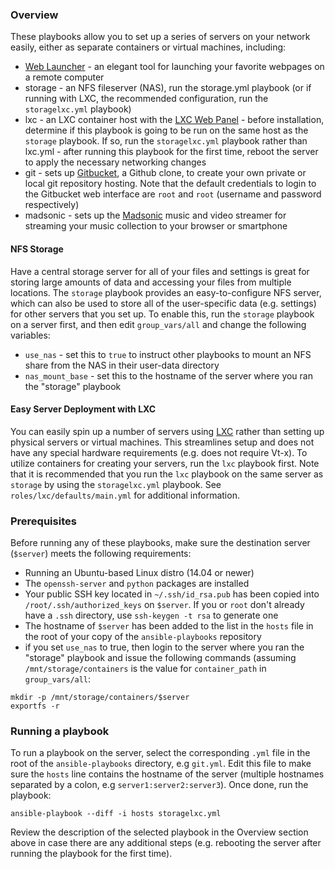 ### Overview
These playbooks allow you to set up a series of servers on your network easily,
either as separate containers or virtual machines, including:

-    [Web Launcher](http://avidandrew.com/pages/weblauncher.html) - an elegant tool for launching your favorite webpages on a remote computer
-    storage - an NFS fileserver (NAS), run the storage.yml playbook (or if running with LXC, the recommended configuration, run the `storagelxc.yml` playbook)
-    lxc - an LXC container host with the [LXC Web Panel](https://github.com/claudyus/LXC-Web-Panel)
    -    before installation, determine if this playbook is going to be run on the same host as the `storage` playbook. If so, run the `storagelxc.yml` playbook
         rather than lxc.yml
    -    after running this playbook for the first time, reboot the server to apply the necessary networking changes
-    git - sets up [Gitbucket](https://takezoe.github.io/gitbucket/), a Github clone, to create your own private or local git repository hosting. Note that the default credentials to login to the Gitbucket web interface are `root` and `root` (username and password respectively)
-    madsonic - sets up the [Madsonic](http://www.madsonic.org/) music and video streamer for streaming your music collection to your browser or smartphone

#### NFS Storage

Have a central storage server for all of your files and settings is great for storing large amounts of data and accessing your files from multiple locations. The `storage` playbook provides an easy-to-configure NFS server, which can also be used to store all of the user-specific data (e.g. settings) for other servers that you set up. To enable this, run the `storage` playbook on a server first, and then edit `group_vars/all` and change the following variables:

-    `use_nas` - set this to `true` to instruct other playbooks to mount an NFS share from the NAS in their user-data directory
-    `nas_mount_base` - set this to the hostname of the server where you ran the "storage" playbook

#### Easy Server Deployment with LXC

You can easily spin up a number of servers using [LXC](https://linuxcontainers.org/lxc/introduction/) rather than setting up physical servers or virtual machines. This streamlines setup and does not have any special hardware requirements (e.g. does not require Vt-x). To utilize containers for creating your servers, run the `lxc` playbook first. Note that it is recommended that you run the `lxc` playbook on the same server as `storage` by using the `storagelxc.yml` playbook. See `roles/lxc/defaults/main.yml` for additional information.

### Prerequisites

Before running any of these playbooks, make sure the destination server (`$server`) meets the following requirements:

-    Running an Ubuntu-based Linux distro (14.04 or newer)
-    The `openssh-server` and `python` packages are installed
-    Your public SSH key located in `~/.ssh/id_rsa.pub` has been copied into `/root/.ssh/authorized_keys` on `$server`. If you or `root` don't already have a `.ssh` directory, use `ssh-keygen -t rsa` to generate one
-    The hostname of `$server` has been added to the list in the `hosts` file in the root of your copy of the `ansible-playbooks` repository
-    if you set `use_nas` to true, then login to the server where you ran the "storage" playbook and issue the following commands (assuming `/mnt/storage/containers` is the value for `container_path` in `group_vars/all`:

````
mkdir -p /mnt/storage/containers/$server
exportfs -r
````

### Running a playbook

To run a playbook on the server, select the corresponding `.yml` file in the root of the `ansible-playbooks` directory, e.g `git.yml`. Edit this file to make sure the `hosts` line contains the hostname of the server (multiple hostnames separated by a colon, e.g `server1:server2:server3`). Once done, run the playbook:

````
ansible-playbook --diff -i hosts storagelxc.yml
````

Review the description of the selected playbook in the Overview section above in case there are any additional steps (e.g. rebooting the server after running the playbook for the first time).

